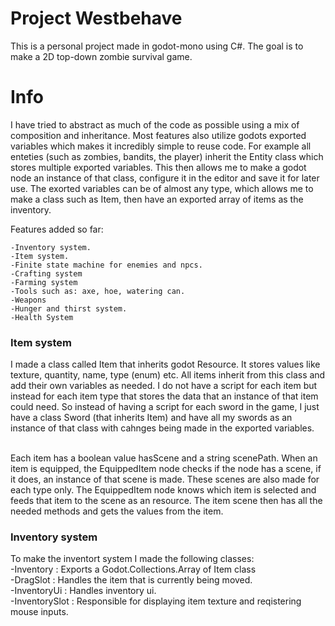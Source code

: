 # Project Westbehave
This is a personal project made in godot-mono using C#. The goal is to make a 2D top-down zombie survival game. 

# Info
I have tried to abstract as much of the code as possible using a mix of composition and inheritance. Most features also utilize godots exported variables which makes it incredibly simple to reuse code. 
For example all enteties (such as zombies, bandits, the player) inherit the Entity class which stores multiple exported variables. This then allows me to make a godot node an instance of that class, configure it in the editor and save it for later use.
The exorted variables can be of almost any type, which allows me to make a class such as Item, then have an exported array of items as the inventory.

Features added so far:
```
-Inventory system.
-Item system.
-Finite state machine for enemies and npcs.
-Crafting system
-Farming system
-Tools such as: axe, hoe, watering can.
-Weapons
-Hunger and thirst system.
-Health System
```
### Item system
I made a class called Item that inherits godot Resource. It stores values like texture, quantity, name, type (enum) etc. All items inherit from this class and add their own variables as needed. I do not have a script for each item but instead for each item type that stores the data that an instance of that item could need. So instead of having a script for each sword in the game, I just have a class Sword (that inherits Item) and have all my swords as an instance of that class with cahnges being made in the exported variables. <br><br>

Each item has a boolean value hasScene and a string scenePath. When an item is equipped, the EquippedItem node checks if the node has a scene, if it does, an instance of that scene is made. These scenes are also made for each type only. The EquippedItem node knows which item is selected and feeds that item to the scene as an resource. The item scene then has all the needed methods and gets the values from the item.
### Inventory system
To make the inventort system I made the following classes: <br>
-Inventory : Exports a Godot.Collections.Array of Item class <br>
-DragSlot : Handles the item that is currently being moved. <br>
-InventoryUi : Handles inventory ui. <br>
-InventorySlot : Responsible for displaying item texture and reqistering mouse inputs. <br>
